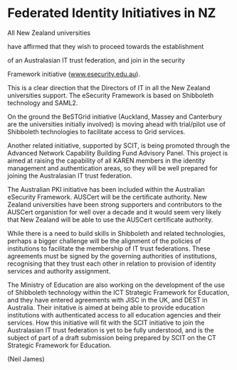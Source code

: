 # Federated Identity Initiatives in NZ

All New Zealand universities

have affirmed that they wish to proceed towards  the establishment

of an Australasian IT trust federation, and join in the security

Framework initiative (www.esecurity.edu.au).

This is a clear direction that the Directors of IT in all the New Zealand universities support. The eSecurity Framework is based on Shibboleth technology and SAML2.

On the ground the BeSTGrid initiative (Auckland, Massey and Canterbury are the universities initially involved) is moving ahead with trial/pilot use of Shibboleth technologies to facilitate access to Grid services.

Another related initiative, supported by SCIT, is being promoted through the Advanced Network Capability Building Fund Advisory Panel. This project is aimed at raising the capability of all KAREN members in the identity management and authentication areas, so they will be well prepared for joining the Australasian IT trust federation.

The Australian PKI initiative has been included within the Australian eSecurity Framework. AUSCert will be the certificate authority. New Zealand universities have been strong supporters and contributors to the AUSCert organistion for well over a decade and it would seem very likely that New Zealand will be able to use the AUSCert certificate authority.

While there is a need to build skills in Shibboleth and related technologies, perhaps a bigger challenge will be the alignment of the policies of institutions to facilitate the membership of IT trust federations. These agreements must be signed by the governing authorities of institutions, recognising that they trust each other in relation to provision of identity services and authority assignment.

The Ministry of Education are also working on the development of the use of Shibboleth technology within the ICT Strategic Framework for Education, and they have entered agreements with JISC in the UK, and DEST in Australia. Their initative is aimed at being able to provide education institutions with authenticated access to all education agencies and their services. How this initiative will fit with the SCIT initiative to join the Australasian IT trust federation is yet to be fully understood, and is the subject of part of a draft submission being prepared by SCIT on the CT Strategic Framework for Education.

(Neil James)
